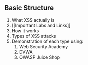 ## Basic Structure
1. What XSS actually is
2. [[Important Labs and Links]]
3. How it works
4. Types of XSS attacks
5. Demonstration of each type using:
	1. Web Security Academy
	2. DVWA
	3. OWASP Juice Shop